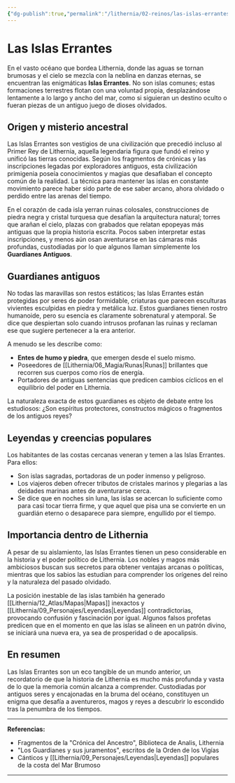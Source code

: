 ```yaml
---
{"dg-publish":true,"permalink":"/lithernia/02-reinos/las-islas-errantes/","title":"Las Islas Errantes","tags":["lithernia","lugar","misterio"]}
---
```


# Las Islas Errantes

En el vasto océano que bordea Lithernia, donde las aguas se tornan brumosas y el cielo se mezcla con la neblina en danzas eternas, se encuentran las enigmáticas **Islas Errantes**. No son islas comunes; estas formaciones terrestres flotan con una voluntad propia, desplazándose lentamente a lo largo y ancho del mar, como si siguieran un destino oculto o fueran piezas de un antiguo juego de dioses olvidados.

## Origen y misterio ancestral

Las Islas Errantes son vestigios de una civilización que precedió incluso al Primer Rey de Lithernia, aquella legendaria figura que fundó el reino y unificó las tierras conocidas. Según los fragmentos de crónicas y las inscripciones legadas por exploradores antiguos, esta civilización primigenia poseía conocimientos y magias que desafiaban el concepto común de la realidad. La técnica para mantener las islas en constante movimiento parece haber sido parte de ese saber arcano, ahora olvidado o perdido entre las arenas del tiempo.

En el corazón de cada isla yerran ruinas colosales, construcciones de piedra negra y cristal turquesa que desafían la arquitectura natural; torres que arañan el cielo, plazas con grabados que relatan epopeyas más antiguas que la propia historia escrita. Pocos saben interpretar estas inscripciones, y menos aún osan aventurarse en las cámaras más profundas, custodiadas por lo que algunos llaman simplemente los **Guardianes Antiguos**.

## Guardianes antiguos

No todas las maravillas son restos estáticos; las Islas Errantes están protegidas por seres de poder formidable, criaturas que parecen esculturas vivientes esculpidas en piedra y metálica luz. Estos guardianes tienen rostro humanoide, pero su esencia es claramente sobrenatural y atemporal. Se dice que despiertan solo cuando intrusos profanan las ruinas y reclaman ese que sugiere pertenecer a la era anterior.

A menudo se les describe como:

- **Entes de humo y piedra**, que emergen desde el suelo mismo.
- Poseedores de [[Lithernia/06_Magia/Runas\|Runas]] brillantes que recorren sus cuerpos como ríos de energía.
- Portadores de antiguas sentencias que predicen cambios cíclicos en el equilibrio del poder en Lithernia.

La naturaleza exacta de estos guardianes es objeto de debate entre los estudiosos: ¿Son espíritus protectores, constructos mágicos o fragmentos de los antiguos reyes?

## Leyendas y creencias populares

Los habitantes de las costas cercanas veneran y temen a las Islas Errantes. Para ellos:

- Son islas sagradas, portadoras de un poder inmenso y peligroso.
- Los viajeros deben ofrecer tributos de cristales marinos y plegarias a las deidades marinas antes de aventurarse cerca.
- Se dice que en noches sin luna, las islas se acercan lo suficiente como para casi tocar tierra firme, y que aquel que pisa una se convierte en un guardián eterno o desaparece para siempre, engullido por el tiempo.

## Importancia dentro de Lithernia

A pesar de su aislamiento, las Islas Errantes tienen un peso considerable en la historia y el poder político de Lithernia. Los nobles y magos más ambiciosos buscan sus secretos para obtener ventajas arcanas o políticas, mientras que los sabios las estudian para comprender los orígenes del reino y la naturaleza del pasado olvidado.

La posición inestable de las islas también ha generado [[Lithernia/12_Atlas/Mapas\|Mapas]] inexactos y [[Lithernia/09_Personajes/Leyendas\|Leyendas]] contradictorias, provocando confusión y fascinación por igual. Algunos falsos profetas predicen que en el momento en que las islas se alineen en un patrón divino, se iniciará una nueva era, ya sea de prosperidad o de apocalipsis.

## En resumen

Las Islas Errantes son un eco tangible de un mundo anterior, un recordatorio de que la historia de Lithernia es mucho más profunda y vasta de lo que la memoria común alcanza a comprender. Custodiadas por antiguos seres y encajonadas en la bruma del océano, constituyen un enigma que desafía a aventureros, magos y reyes a descubrir lo escondido tras la penumbra de los tiempos.

---

**Referencias:**

- Fragmentos de la "Crónica del Ancestro", Biblioteca de Analis, Lithernia  
- "Los Guardianes y sus juramentos", escritos de la Orden de los Vigías  
- Cánticos y [[Lithernia/09_Personajes/Leyendas\|Leyendas]] populares de la costa del Mar Brumoso   

---